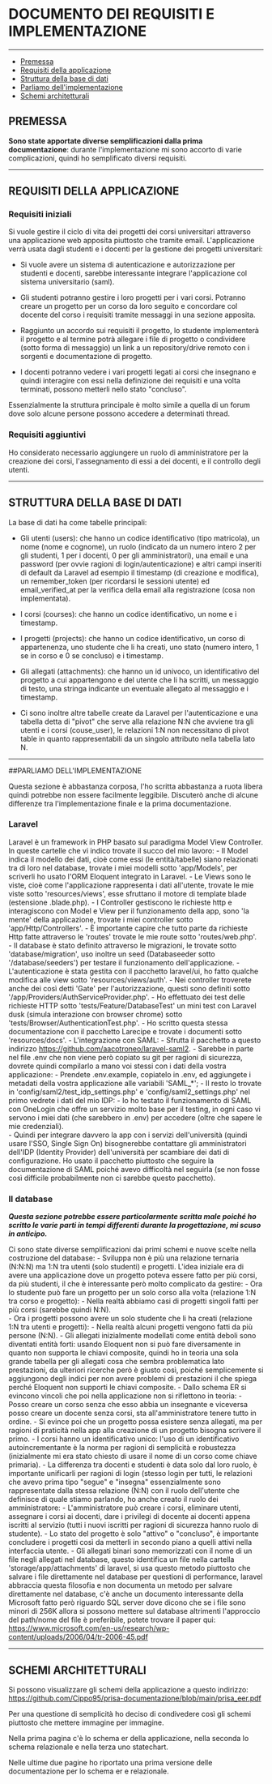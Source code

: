 # DOCUMENTO DEI REQUISITI E IMPLEMENTAZIONE

---

- [Premessa](#section-1)
- [Requisiti della applicazione](#section-2)
- [Struttura della base di dati](#section-3)
- [Parliamo dell'implementazione](#section-4)
- [Schemi architetturali](#section-5)
  
<a name="section-1"></a>
## PREMESSA

**Sono state apportate diverse semplificazioni dalla prima documentazione**: durante l'implementazione mi sono accorto di varie complicazioni, quindi ho semplificato diversi requisiti.

---

<a name="section-2"></a>
## REQUISITI DELLA APPLICAZIONE

### Requisiti iniziali

Si vuole gestire il ciclo di vita dei progetti dei corsi universitari attraverso una applicazione web apposita piuttosto che tramite email.
L'applicazione verrà usata dagli studenti e i docenti per la gestione dei progetti universitari:  

- Si vuole avere un sistema di autenticazione e autorizzazione per studenti e docenti, sarebbe interessante integrare l'applicazione col sistema universitario (saml).  

- Gli studenti potranno gestire i loro progetti per i vari corsi.
Potranno creare un progetto per un corso da loro seguito e concordare col docente del corso i requisiti tramite messaggi in una sezione apposita.

- Raggiunto un accordo sui requisiti il progetto, lo studente implementerà il progetto e al termine potrà allegare i file di progetto o condividere (sotto forma di messaggio) un link a un repository/drive remoto con i sorgenti e documentazione di progetto.  

- I docenti potranno vedere i vari progetti legati ai corsi che insegnano e quindi interagire con essi nella definizione dei requisiti e una volta terminati, possono metterli nello stato "concluso".  

Essenzialmente la struttura principale è molto simile a quella di un forum dove solo alcune persone possono accedere a determinati thread.

### Requisiti aggiuntivi

Ho considerato necessario aggiungere un ruolo di amministratore per la creazione dei corsi, l'assegnamento di essi a dei docenti, e il controllo degli utenti.

---

<a name="section-3"></a>
## STRUTTURA DELLA BASE DI DATI

La base di dati ha come tabelle principali:

- Gli utenti (users): che hanno un codice identificativo (tipo matricola), un nome (nome e cognome), un ruolo (indicato da un numero intero 2 per gli studenti, 1 per i docenti, 0 per gli amministratori), una email e una password (per ovvie ragioni di login/autenticazione) e altri campi inseriti di default da Laravel ad esempio il timestamp (di creazione e modifica), un remember_token (per ricordarsi le sessioni utente) ed email_verified_at per la verifica della email alla registrazione (cosa non implementata).

- I corsi (courses): che hanno un codice identificativo, un nome e i timestamp.

- I progetti (projects): che hanno un codice identificativo, un corso di appartenenza, uno studente che li ha creati, uno stato (numero intero, 1 se in corso e 0 se concluso) e i timestamp. 

- Gli allegati (attachments): che hanno un id univoco, un identificativo del progetto a cui appartengono e del utente che li ha scritti, un messaggio di testo, una stringa indicante un eventuale allegato al messaggio e i timestamp.

- Ci sono inoltre altre tabelle create da Laravel per l'autenticazione e una tabella detta di "pivot" che serve alla relazione N:N che avviene tra gli utenti e i corsi (couse_user), le relazioni 1:N non necessitano di pivot table in quanto rappresentabili da un singolo attributo nella tabella lato N.

---

<a name="section-4"></a>
##PARLIAMO DELL'IMPLEMENTAZIONE

Questa sezione è abbastanza corposa, l'ho scritta abbastanza a ruota libera quindi potrebbe non essere facilmente leggibile.
Discuterò anche di alcune differenze tra l'implementazione finale e la prima documentazione.

### Laravel

Laravel è un framework in PHP basato sul paradigma Model View Controller.
In queste cartelle che vi indico trovate il succo del mio lavoro:
    - Il Model indica il modello dei dati, cioè come essi (le entità/tabelle) siano relazionati tra di loro nel database, trovate i miei modelli sotto 'app/Models', per scriverli ho usato l'ORM Eloquent integrato in Laravel.
    - Le Views sono le viste, cioè come l'applicazione rappresenta i dati all'utente, trovate le mie viste sotto 'resources/views', esse sfruttano il motore di template blade (estensione .blade.php).
    - I Controller gestiscono le richieste http e interagiscono con Model e View per il funzionamento della app, sono 'la mente' della applicazione, trovate i miei controller sotto 'app/Http/Controllers'.
    - È importante capire che tutto parte da richieste Http fatte attraverso le 'routes' trovate le mie route sotto 'routes/web.php'.   
    - Il database è stato definito attraverso le migrazioni, le trovate sotto 'database/migration', uso inoltre un seed (Databaseeder sotto '/database/seeders') per testare il funzionamento dell'applicazione.
    - L'autenticazione è stata gestita con il pacchetto laravel/ui, ho fatto qualche modifica alle view sotto 'resources/views/auth'.
    - Nei controller troverete anche dei così detti 'Gate' per l'autorizzazione, questi sono definiti sotto '/app/Providers/AuthServiceProvider.php'.
    - Ho effettuato dei test delle richieste HTTP sotto 'tests/Feature/DatabaseTest' un mini test con Laravel dusk (simula interazione con browser chrome) sotto 'tests/Browser/AuthenticationTest.php'.
    - Ho scritto questa stessa documentazione con il pacchetto Larecipe e trovate i documenti sotto 'resources/docs'.
    - L'integrazione con SAML:
        - Sfrutta il pacchetto a questo indirizzo https://github.com/aacotroneo/laravel-saml2.
        - Sarebbe in parte nel file .env che non viene però copiato su git per ragioni di sicurezza, dovrete quindi compilarlo a mano voi stessi con i dati della vostra applicazione: 
            - Prendete .env.example, copiatelo in .env, ed aggiungete i metadati della vostra applicazione alle variabili 'SAML_*'; 
        - Il resto lo trovate in 'config/saml2/test_idp_settings.php' e 'config/saml2_settings.php' nel primo vedrete i dati del mio IDP:
            - Io ho testato il funzionamento di SAML con OneLogin che offre un servizio molto base per il testing, in ogni caso vi servono i miei dati (che sarebbero in .env) per accedere (oltre che sapere le mie credenziali).  
        - Quindi per integrare davvero la app con i servizi dell'università (quindi usare l'SSO, Single Sign On) bisognerebbe contattare gli amministratori dell'IDP (Identity Provider) dell'università per scambiare dei dati di configurazione. Ho usato il pacchetto piuttosto che seguire la documentazione di SAML poiché avevo difficoltà nel seguirla (se non fosse così difficile probabilmente non ci sarebbe questo pacchetto).

### Il database

**_Questa sezione potrebbe essere particolarmente scritta male poiché ho scritto le varie parti in tempi differenti durante la progettazione, mi scuso in anticipo._**

Ci sono state diverse semplificazioni dai primi schemi e nuove scelte nella costruzione del database:
    - Sviluppa non è più una relazione ternaria (N:N:N) ma 1:N tra utenti (solo studenti) e progetti. L'idea iniziale era di avere una applicazione dove un progetto poteva essere fatto per più corsi, da più studenti, il che è interessante però molto complicato da gestire:
        - Ora lo studente può fare un progetto per un solo corso alla volta (relazione 1:N tra corso e progetto): 
          - Nella realtà abbiamo casi di progetti singoli fatti per più corsi (sarebbe quindi N:N).  
        - Ora i progetti possono avere un solo studente che li ha creati (relazione 1:N tra utenti e progetti):
          - Nella realtà alcuni progetti vengono fatti da più persone (N:N).
    - Gli allegati inizialmente modellati come entità deboli sono diventati entità forti: usando Eloquent non si può fare diversamente in quanto non supporta le chiavi composite, quindi ho in teoria una sola grande tabella per gli allegati cosa che sembra problematica lato prestazioni, da ulteriori ricerche però è giusto così, poiché semplicemente si aggiungono degli indici per non avere problemi di prestazioni il che spiega perché Eloquent non supporti le chiavi composite.
    - Dallo schema ER si evincono vincoli che poi nella applicazione non si riflettono in teoria:
        - Posso creare un corso senza che esso abbia un insegnante e viceversa posso creare un docente senza corsi, sta all'amministratore tenere tutto in ordine.
        - Si evince poi che un progetto possa esistere senza allegati, ma per ragioni di praticità nella app alla creazione di un progetto bisogna scrivere il primo.
    - I corsi hanno un identificativo unico: l'uso di un identificativo autoincrementante è la norma per ragioni di semplicità e robustezza (inizialmente mi era stato chiesto di usare il nome di un corso come chiave primaria).
    - La differenza tra docenti e studenti è data solo dal loro ruolo, è importante unificarli per ragioni di login (stesso login per tutti, le relazioni che avevo prima tipo "segue" e "insegna" essenzialmente sono rappresentate dalla stessa relazione (N:N) con il ruolo dell'utente che definisce di quale stiamo parlando, ho anche creato il ruolo dei amministratore:
        - L'amministratore può creare i corsi, eliminare utenti, assegnare i corsi ai docenti, dare i privilegi di docente ai docenti appena iscritti al servizio (tutti i nuovi iscritti per ragioni di sicurezza hanno ruolo di studente).
    - Lo stato del progetto è solo "attivo" o "concluso", è importante concludere i progetti così da metterli in secondo piano a quelli attivi nella interfaccia utente.
    - Gli allegati binari sono memorizzati con il nome di un file negli allegati nel database, questo identifica un file nella cartella 'storage/app/attachments' di laravel, si usa questo metodo piuttosto che salvare i file direttamente nel database per questioni di performance, laravel abbraccia questa filosofia e non documenta un metodo per salvare direttamente nel database, c'è anche un documento interessante della Microsoft fatto però riguardo SQL server dove dicono che se i file sono minori di 256K allora si possono mettere sul database altrimenti l'approccio del path/nome del file è preferibile, potete trovare il paper qui: https://www.microsoft.com/en-us/research/wp-content/uploads/2006/04/tr-2006-45.pdf

---

<a name="section-5"></a>
## SCHEMI ARCHITETTURALI

Si possono visualizzare gli schemi della applicazione a questo indirizzo:  
https://github.com/Cippo95/prisa-documentazione/blob/main/prisa_eer.pdf

Per una questione di semplicità ho deciso di condivedere così gli schemi piuttosto che mettere immagine per immagine.

Nella prima pagina c'è lo schema er della applicazione, nella seconda lo schema relazionale e nella terza uno statechart.

Nelle ultime due pagine ho riportato una prima versione delle documentazione per lo schema er e relazionale.
